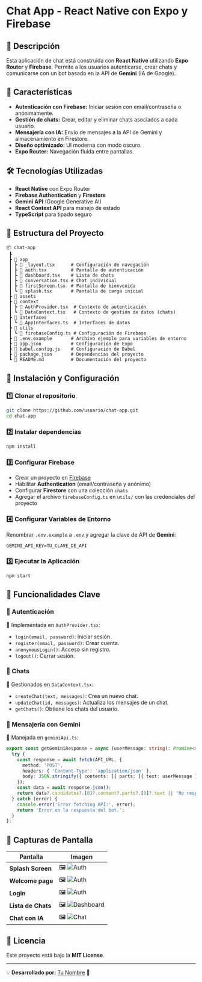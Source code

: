 # Chat App - React Native con Expo y Firebase

## 📌 Descripción
Esta aplicación de chat está construida con **React Native** utilizando **Expo Router** y **Firebase**. Permite a los usuarios autenticarse, crear chats y comunicarse con un bot basado en la API de **Gemini** (IA de Google).

## 🚀 Características
- **Autenticación con Firebase:** Iniciar sesión con email/contraseña o anónimamente.
- **Gestión de chats:** Crear, editar y eliminar chats asociados a cada usuario.
- **Mensajería con IA:** Envío de mensajes a la API de Gemini y almacenamiento en Firestore.
- **Diseño optimizado:** UI moderna con modo oscuro.
- **Expo Router:** Navegación fluida entre pantallas.

## 🛠 Tecnologías Utilizadas
- **React Native** con Expo Router
- **Firebase Authentication** y **Firestore**
- **Gemini API** (Google Generative AI)
- **React Context API** para manejo de estado
- **TypeScript** para tipado seguro

## 📂 Estructura del Proyecto
```
📦 chat-app
 ┣
 ┣ 📂 app
 ┃ ┣ 📜 _layout.tsx      # Configuración de navegación
 ┃ ┣ 📜 auth.tsx         # Pantalla de autenticación
 ┃ ┣ 📜 dashboard.tsx    # Lista de chats
 ┃ ┣ 📜 conversation.tsx # Chat individual
 ┃ ┣ 📜 firstScreen.tsx  # Pantalla de bienvenida
 ┃ ┗ 📜 splash.tsx       # Pantalla de carga inicial
 ┣ 📂 assets
 ┣ 📂 context
 ┃ ┣ 📜 AuthProvider.tsx  # Contexto de autenticación
 ┃ ┗ 📜 DataContext.tsx   # Contexto de gestión de datos (chats)
 ┣ 📂 interfaces
 ┃ ┗ 📜 AppInterfaces.ts  # Interfaces de datos
 ┣ 📂 utils
 ┃ ┗ 📜 firebaseConfig.ts # Configuración de Firebase
 ┣ 📜 .env.example       # Archivo ejemplo para variables de entorno
 ┣ 📜 app.json           # Configuración de Expo
 ┣ 📜 babel.config.js    # Configuración de Babel
 ┣ 📜 package.json       # Dependencias del proyecto
 ┗ 📜 README.md          # Documentación del proyecto
```

## 🔧 Instalación y Configuración
### 1️⃣ Clonar el repositorio
```sh
git clone https://github.com/usuario/chat-app.git
cd chat-app
```
### 2️⃣ Instalar dependencias
```sh
npm install
```
### 3️⃣ Configurar Firebase
- Crear un proyecto en [Firebase](https://console.firebase.google.com/)
- Habilitar **Authentication** (email/contraseña y anónimo)
- Configurar **Firestore** con una colección `chats`
- Agregar el archivo `firebaseConfig.ts` en `utils/` con las credenciales del proyecto

### 4️⃣ Configurar Variables de Entorno
Renombrar `.env.example` a `.env` y agregar la clave de API de **Gemini**:
```
GEMINI_API_KEY=TU_CLAVE_DE_API
```

### 5️⃣ Ejecutar la Aplicación
```sh
npm start
```

## 📌 Funcionalidades Clave
### 🔹 Autenticación
📌 Implementada en `AuthProvider.tsx`:
- `login(email, password)`: Iniciar sesión.
- `register(email, password)`: Crear cuenta.
- `anonymousLogin()`: Acceso sin registro.
- `logout()`: Cerrar sesión.

### 🔹 Chats
📌 Gestionados en `DataContext.tsx`:
- `createChat(text, messages)`: Crea un nuevo chat.
- `updateChat(id, messages)`: Actualiza los mensajes de un chat.
- `getChats()`: Obtiene los chats del usuario.

### 🔹 Mensajería con Gemini
📌 Manejada en `geminiApi.ts`:
```ts
export const getGeminiResponse = async (userMessage: string): Promise<string> => {
  try {
    const response = await fetch(API_URL, {
      method: 'POST',
      headers: { 'Content-Type': 'application/json' },
      body: JSON.stringify({ contents: [{ parts: [{ text: userMessage }] }] })
    });
    const data = await response.json();
    return data?.candidates?.[0]?.content?.parts?.[0]?.text || 'No response received.';
  } catch (error) {
    console.error('Error fetching API:', error);
    return 'Error en la respuesta del bot.';
  }
};
```

## 🎨 Capturas de Pantalla
| Pantalla | Imagen |
|----------|--------|
| **Splash Screen** | 🖼️ ![Auth](assets/images/splash.png) |
| **Welcome page** | 🖼️ ![Auth](assets/images/welcome_page.png) |
| **Login** | 🖼️ ![Auth](assets/images/login.png) |
| **Lista de Chats** | 🖼️ ![Dashboard](assets/images/lista_chats.png) |
| **Chat con IA** | 🖼️ ![Chat](assets/images/chats_con_ai.png) |

## 📜 Licencia
Este proyecto está bajo la **MIT License**.

---
💡 **Desarrollado por:** [Tu Nombre](https://github.com/ritatrcr) 🚀


